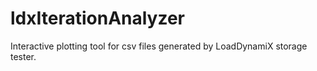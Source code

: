# ldxIterationAnalyzer
Interactive plotting tool for csv files generated by LoadDynamiX storage tester.
